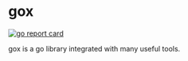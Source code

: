 # gox
[![go report card](https://goreportcard.com/badge/github.com/hetianyi/gox)](https://goreportcard.com/report/github.com/hetianyi/gox)

gox is a go library integrated with many useful tools.
